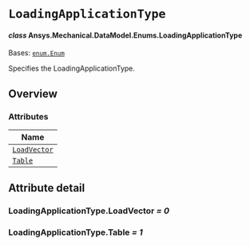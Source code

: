 # `LoadingApplicationType`

<a id="ansys.mechanical.stubs.v241.Ansys.Mechanical.DataModel.Enums.LoadingApplicationType"></a>

#### *class* Ansys.Mechanical.DataModel.Enums.LoadingApplicationType

Bases: [`enum.Enum`](https://docs.python.org/3/library/enum.html#enum.Enum)

Specifies the LoadingApplicationType.

<!-- !! processed by numpydoc !! -->

<a id="overview"></a>

## Overview

### Attributes

| Name |
| ------------------------------------------------------ |
| [`LoadVector`](#LoadingApplicationType.LoadVector) |
| [`Table`](#LoadingApplicationType.Table) |

<a id="attribute-detail"></a>

## Attribute detail

<a id="LoadingApplicationType.LoadVector"></a>

### LoadingApplicationType.LoadVector *= 0*

<a id="LoadingApplicationType.Table"></a>

### LoadingApplicationType.Table *= 1*


